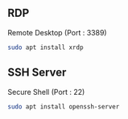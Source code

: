 ## RDP
Remote Desktop (Port : 3389)
```sh
sudo apt install xrdp
```

## SSH Server
Secure Shell (Port : 22)
```sh
sudo apt install openssh-server
```
